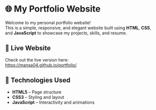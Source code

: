 # 🌐 My Portfolio Website

Welcome to my personal portfolio website!  
This is a simple, responsive, and elegant website built using **HTML**, **CSS**, and **JavaScript** to showcase my projects, skills, and resume.

## 🔗 Live Website

Check out the live version here:  
https://mansa04.github.io/portfolio/


## 📁 Technologies Used

- **HTML5** – Page structure  
- **CSS3** – Styling and layout  
- **JavaScript** – Interactivity and animations 
 
